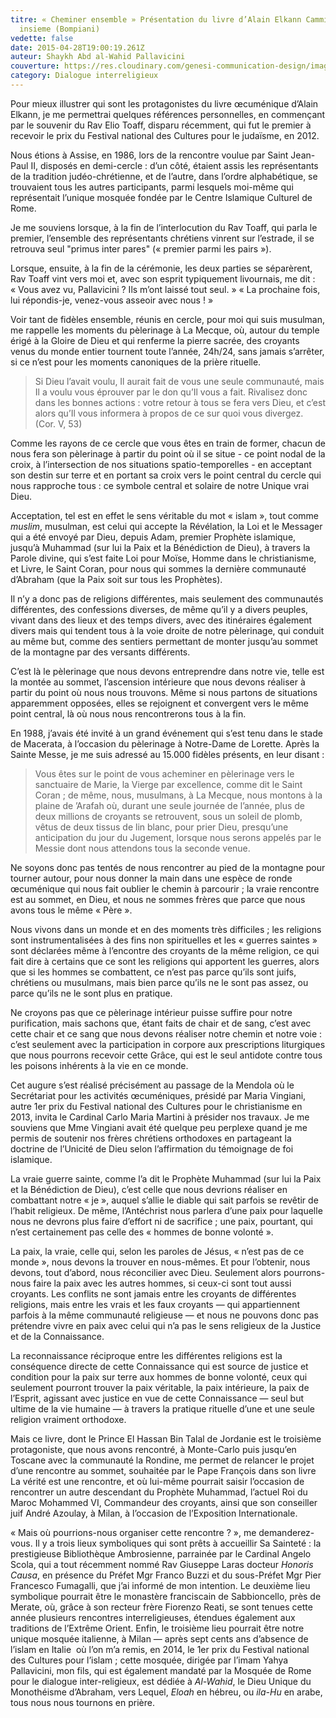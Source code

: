 ```yaml
---
titre: « Cheminer ensemble » Présentation du livre d’Alain Elkann Camminare
  insieme (Bompiani)
vedette: false
date: 2015-04-28T19:00:19.261Z
auteur: Shaykh Abd al-Wahid Pallavicini
couverture: https://res.cloudinary.com/genesi-communication-design/image/upload/v1619989633/ihei/Le-Pape-Jean-Paul-II-C-participe-journee-priere-pour-paix-Assise-presence-personnalites-12-religions-differentes-27-octobre-1986-eglise-Notre-Dame-Anges_0_730_338_uxk7jy.jpg
category: Dialogue interreligieux
---
```

Pour mieux illustrer qui sont les protagonistes du livre œcuménique d’Alain Elkann, je me permettrai quelques références personnelles, en commençant par le souvenir du Rav Elio Toaff, disparu récemment, qui fut le premier à recevoir le prix du Festival national des Cultures pour le judaïsme, en 2012.

Nous étions à Assise, en 1986, lors de la rencontre voulue par Saint Jean-Paul II, disposés en demi-cercle&nbsp;: d’un côté, étaient assis les représentants de la tradition judéo-chrétienne, et de l’autre, dans l’ordre alphabétique, se trouvaient tous les autres participants, parmi lesquels moi-même qui représentait l’unique mosquée fondée par le Centre Islamique Culturel de Rome.

Je me souviens lorsque, à la fin de l’interlocution du Rav Toaff, qui parla le premier, l’ensemble des représentants chrétiens vinrent sur l’estrade, il se retrouva seul "primus inter pares" («&nbsp;premier parmi les pairs&nbsp;»).

Lorsque, ensuite, à la fin de la cérémonie, les deux parties se séparèrent, Rav Toaff vint vers moi et, avec son esprit typiquement livournais, me dit&nbsp;: «&nbsp;Vous avez vu, Pallavicini&nbsp;? Ils m’ont laissé tout seul.&nbsp;» «&nbsp;La prochaine fois, lui répondis-je, venez-vous asseoir avec nous&nbsp;!&nbsp;»

Voir tant de fidèles ensemble, réunis en cercle, pour moi qui suis musulman, me rappelle les moments du pèlerinage à La Mecque, où, autour du temple érigé à la Gloire de Dieu et qui renferme la pierre sacrée, des croyants venus du monde entier tournent toute l’année, 24h/24, sans jamais s’arrêter, si ce n’est pour les moments canoniques de la prière rituelle.

> Si Dieu l’avait voulu, Il aurait fait de vous une seule communauté, mais Il a voulu vous éprouver par le don qu’Il vous a fait. Rivalisez donc dans les bonnes actions&nbsp;: votre retour à tous se fera vers Dieu, et c’est alors qu’Il vous informera à propos de ce sur quoi vous divergez. (Cor. V, 53)

Comme les rayons de ce cercle que vous êtes en train de former, chacun de nous fera son pèlerinage à partir du point où il se situe - ce point nodal de la croix, à l’intersection de nos situations spatio-temporelles - en acceptant son destin sur terre et en portant sa croix vers le point central du cercle qui nous rapproche tous&nbsp;: ce symbole central et solaire de notre Unique vrai Dieu.

Acceptation, tel est en effet le sens véritable du mot «&nbsp;islam&nbsp;», tout comme *muslim*, musulman, est celui qui accepte la Révélation, la Loi et le Messager qui a été envoyé par Dieu, depuis Adam, premier Prophète islamique, jusqu’à Muhammad (sur lui la Paix et la Bénédiction de Dieu), à travers la Parole divine, qui s’est faite Loi pour Moïse, Homme dans le christianisme, et Livre, le Saint Coran, pour nous qui sommes la dernière communauté d’Abraham (que la Paix soit sur tous les Prophètes).

Il n’y a donc pas de religions différentes, mais seulement des communautés différentes, des confessions diverses, de même qu’il y a divers peuples, vivant dans des lieux et des temps divers, avec des itinéraires également divers mais qui tendent tous à la voie droite de notre pèlerinage, qui conduit au même but, comme des sentiers permettant de monter jusqu’au sommet de la montagne par des versants différents.

C’est là le pèlerinage que nous devons entreprendre dans notre vie, telle est la montée au sommet, l’ascension intérieure que nous devons réaliser à partir du point où nous nous trouvons. Même si nous partons de situations apparemment opposées, elles se rejoignent et convergent vers le même point central, là où nous nous rencontrerons tous à la fin.

En 1988, j’avais été invité à un grand événement qui s’est tenu dans le stade de Macerata, à l’occasion du pèlerinage à Notre-Dame de Lorette. Après la Sainte Messe, je me suis adressé au 15.000 fidèles présents, en leur disant&nbsp;:

> Vous êtes sur le point de vous acheminer en pèlerinage vers le sanctuaire de Marie, la Vierge par excellence, comme dit le Saint Coran&nbsp;; de même, nous, musulmans, à La Mecque, nous montons à la plaine de ’Arafah où, durant une seule journée de l’année, plus de deux millions de croyants se retrouvent, sous un soleil de plomb, vêtus de deux tissus de lin blanc, pour prier Dieu, presqu’une anticipation du jour du Jugement, lorsque nous serons appelés par le Messie dont nous attendons tous la seconde venue.

Ne soyons donc pas tentés de nous rencontrer au pied de la montagne pour tourner autour, pour nous donner la main dans une espèce de ronde œcuménique qui nous fait oublier le chemin à parcourir&nbsp;; la vraie rencontre est au sommet, en Dieu, et nous ne sommes frères que parce que nous avons tous le même «&nbsp;Père&nbsp;».

Nous vivons dans un monde et en des moments très difficiles&nbsp;; les religions sont instrumentalisées à des fins non spirituelles et les «&nbsp;guerres saintes&nbsp;» sont déclarées même à l’encontre des croyants de la même religion, ce qui fait dire à certains que ce sont les religions qui apportent les guerres, alors que si les hommes se combattent, ce n’est pas parce qu’ils sont juifs, chrétiens ou musulmans, mais bien parce qu’ils ne le sont pas assez, ou parce qu’ils ne le sont plus en pratique.

Ne croyons pas que ce pèlerinage intérieur puisse suffire pour notre purification, mais sachons que, étant faits de chair et de sang, c’est avec cette chair et ce sang que nous devons réaliser notre chemin et notre voie&nbsp;: c’est seulement avec la participation in corpore aux prescriptions liturgiques que nous pourrons recevoir cette Grâce, qui est le seul antidote contre tous les poisons inhérents à la vie en ce monde.

Cet augure s’est réalisé précisément au passage de la Mendola où le Secrétariat pour les activités œcuméniques, présidé par Maria Vingiani, autre 1er prix du Festival national des Cultures pour le christianisme en 2013, invita le Cardinal Carlo Maria Martini à présider nos travaux. Je me souviens que Mme Vingiani avait été quelque peu perplexe quand je me permis de soutenir nos frères chrétiens orthodoxes en partageant la doctrine de l’Unicité de Dieu selon l’affirmation du témoignage de foi islamique.

La vraie guerre sainte, comme l’a dit le Prophète Muhammad (sur lui la Paix et la Bénédiction de Dieu), c’est celle que nous devrions réaliser en combattant notre «&nbsp;je&nbsp;», auquel s’allie le diable qui sait parfois se revêtir de l’habit religieux. De même, l’Antéchrist nous parlera d’une paix pour laquelle nous ne devrons plus faire d’effort ni de sacrifice&nbsp;; une paix, pourtant, qui n’est certainement pas celle des «&nbsp;hommes de bonne volonté&nbsp;».

La paix, la vraie, celle qui, selon les paroles de Jésus, «&nbsp;n’est pas de ce monde&nbsp;», nous devons la trouver en nous-mêmes. Et pour l’obtenir, nous devons, tout d’abord, nous réconcilier avec Dieu. Seulement alors pourrons-nous faire la paix avec les autres hommes, si ceux-ci sont tout aussi croyants. Les conflits ne sont jamais entre les croyants de différentes religions, mais entre les vrais et les faux croyants —&nbsp;qui appartiennent parfois à la même communauté religieuse&nbsp;— et nous ne pouvons donc pas prétendre vivre en paix avec celui qui n’a pas le sens religieux de la Justice et de la Connaissance.

La reconnaissance réciproque entre les différentes religions est la conséquence directe de cette Connaissance qui est source de justice et condition pour la paix sur terre aux hommes de bonne volonté, ceux qui seulement pourront trouver la paix véritable, la paix intérieure, la paix de l’Esprit, agissant avec justice en vue de cette Connaissance —&nbsp;seul but ultime de la vie humaine&nbsp;— à travers la pratique rituelle d’une et une seule religion vraiment orthodoxe.

Mais ce livre, dont le Prince El Hassan Bin Talal de Jordanie est le troisième protagoniste, que nous avons rencontré, à Monte-Carlo puis jusqu’en Toscane avec la communauté la Rondine, me permet de relancer le projet d’une rencontre au sommet, souhaitée par le Pape François dans son livre La vérité est une rencontre, et où lui-même pourrait saisir l’occasion de rencontrer un autre descendant du Prophète Muhammad, l’actuel Roi du Maroc Mohammed VI, Commandeur des croyants, ainsi que son conseiller juif André Azoulay, à Milan, à l’occasion de l’Exposition Internationale.

«&nbsp;Mais où pourrions-nous organiser cette rencontre&nbsp;?&nbsp;», me demanderez-vous. Il y a trois lieux symboliques qui sont prêts à accueillir Sa Sainteté&nbsp;: la prestigieuse Bibliothèque Ambrosienne, parrainée par le Cardinal Angelo Scola, qui a tout récemment nommé Rav Giuseppe Laras docteur *Honoris Causa*, en présence du Préfet Mgr Franco Buzzi et du sous-Préfet Mgr Pier Francesco Fumagalli, que j’ai informé de mon intention. Le deuxième lieu symbolique pourrait être le monastère franciscain de Sabbioncello, près de Merate, où, grâce à son recteur frère Fiorenzo Reati, se sont tenues cette année plusieurs rencontres interreligieuses, étendues également aux traditions de l’Extrême Orient. Enfin, le troisième lieu pourrait être notre unique mosquée italienne, à Milan —&nbsp;après sept cents ans d’absence de l’islam en Italie&nbsp; où l’on m’a remis, en 2014, le 1er prix du Festival national des Cultures pour l’islam&nbsp;; cette mosquée, dirigée par l’imam Yahya Pallavicini, mon fils, qui est également mandaté par la Mosquée de Rome pour le dialogue inter-religieux, est dédiée à *Al-Wahid*, le Dieu Unique du Monothéisme d’Abraham, vers Lequel, *Eloah* en hébreu, ou *ila-Hu* en arabe, tous nous nous tournons en prière.
